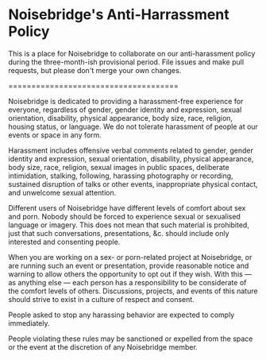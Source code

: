 Noisebridge's Anti-Harrassment Policy
=====================================

This is a place for Noisebridge to collaborate on our anti-harassment
policy during the three-month-ish provisional period. File issues and
make pull requests, but please don't merge your own changes.

=====================================

Noisebridge is dedicated to providing a harassment-free experience for
everyone, regardless of gender, gender identity and expression, sexual
orientation, disability, physical appearance, body size, race, religion,
housing status, or language. We do not tolerate harassment of people at 
our events or space in any form.

Harassment includes offensive verbal comments related to gender,
gender identity and expression, sexual orientation, disability,
physical appearance, body size, race, religion, sexual images in
public spaces, deliberate intimidation, stalking, following, harassing
photography or recording, sustained disruption of talks or other
events, inappropriate physical contact, and unwelcome sexual
attention.

Different users of Noisebridge have different levels of comfort about 
sex and porn. Nobody should be forced to experience sexual or 
sexualised language or imagery. This does not mean that such material 
is prohibited, just that such conversations, presentations, &c. should 
include only interested and consenting people.

When you are working on a sex- or porn-related project at Noisebridge, 
or are running such an event or presentation, provide reasonable 
notice and warning to allow others the opportunity to opt out if they 
wish. With this — as anything else — each person has a responsibility 
to be considerate of the comfort levels of others. Discussions, 
projects, and events of this nature should strive to exist in a 
culture of respect and consent.

People asked to stop any harassing behavior are expected to comply
immediately.

People violating these rules may be sanctioned or expelled from the
space or the event at the discretion of any Noisebridge member.
